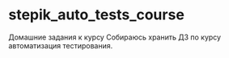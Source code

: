 # stepik_auto_tests_course
Домашние задания к курсу
Собираюсь хранить ДЗ по курсу автоматизация тестирования.